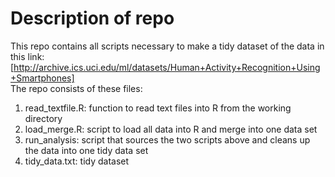 # Description of repo

This repo contains all scripts necessary to make a tidy dataset of the data in this link: [http://archive.ics.uci.edu/ml/datasets/Human+Activity+Recognition+Using+Smartphones]  
The repo consists of these files:
1. read_textfile.R: function to read text files into R from the working directory
2. load_merge.R: script to load all data into R and merge into one data set
3. run_analysis: script that sources the two scripts above and cleans up the data into one tidy data set
4. tidy_data.txt: tidy dataset



